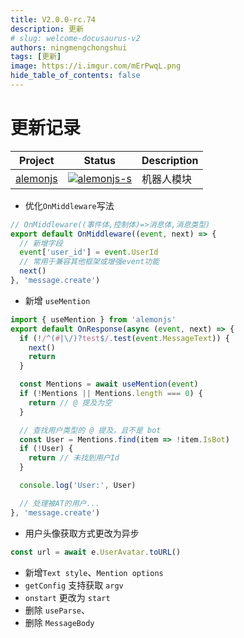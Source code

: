 ```yaml
---
title: V2.0.0-rc.74
description: 更新
# slug: welcome-docusaurus-v2
authors: ningmengchongshui
tags: [更新]
image: https://i.imgur.com/mErPwqL.png
hide_table_of_contents: false
---
```


# 更新记录

| Project    | Status                      | Description |
| ---------- | --------------------------- | ----------- |
| [alemonjs] | [![alemonjs-s]][alemonjs-p] | 机器人模块  |

[alemonjs]: https://github.com/alemonjs/core
[alemonjs-s]: https://img.shields.io/npm/v/alemonjs.svg
[alemonjs-p]: https://www.npmjs.com/package/alemonjs

- 优化`OnMiddleware`写法

```ts title="src/middleware/**/*/mw.ts"
// OnMiddleware((事件体,控制体)=>消息体,消息类型)
export default OnMiddleware((event, next) => {
  // 新增字段
  event['user_id'] = event.UserId
  // 常用于兼容其他框架或增强event功能
  next()
}, 'message.create')
```

- 新增 `useMention`

```ts title="apps/**/*/res.ts"
import { useMention } from 'alemonjs'
export default OnResponse(async (event, next) => {
  if (!/^(#|\/)?test$/.test(event.MessageText)) {
    next()
    return
  }

  const Mentions = await useMention(event)
  if (!Mentions || Mentions.length === 0) {
    return // @ 提及为空
  }

  // 查找用户类型的 @ 提及，且不是 bot
  const User = Mentions.find(item => !item.IsBot)
  if (!User) {
    return // 未找到用户Id
  }

  console.log('User:', User)

  // 处理被AT的用户...
}, 'message.create')
```

- 用户头像获取方式更改为异步

```ts
const url = await e.UserAvatar.toURL()
```

- 新增`Text style`、`Mention options`
- `getConfig` 支持获取 `argv`
- `onstart` 更改为 `start`
- 删除 `useParse`、
- 删除 `MessageBody`
